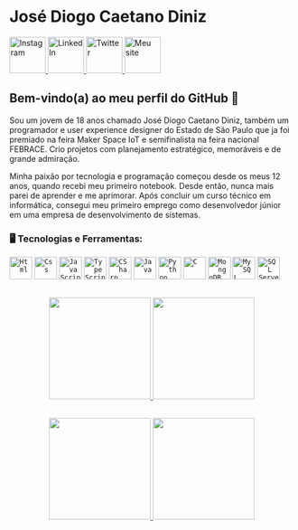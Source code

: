 # José Diogo Caetano Diniz

<div display="inline-block">
  <a href="https://www.instagram.com/idiogo.diniz/">
    <img width="64px" src="https://github.com/idiogodiniz/idiogodiniz/blob/main/public/assets/images/instagram.svg" title="Instagram"/>
  </a>
  <a href="https://www.linkedin.com/in/idiogodiniz/">
    <img width="64px" src="https://github.com/idiogodiniz/idiogodiniz/blob/main/public/assets/images/linkedin.svg" title="LinkedIn"/>
  </a>
  <a href="https://twitter.com/idiogodiniz/">
    <img width="64px" src="https://github.com/idiogodiniz/idiogodiniz/blob/main/public/assets/images/twitter.svg" title="Twitter"/>
  </a>
  <a href="https://idiogodiniz.github.io/">
    <img width="64px" src="https://github.com/idiogodiniz/idiogodiniz/blob/main/public/assets/images/website.svg" title="Meu site"/>
  </a>
</div>

## Bem-vindo(a) ao meu perfil do GitHub 👋
Sou um jovem de 18 anos chamado José Diogo Caetano Diniz, também um programador e user experience designer do Estado de São Paulo que ja foi premiado na feira Maker Space IoT e semifinalista na feira nacional FEBRACE. Crio projetos com planejamento estratégico, memoráveis e de grande admiração.

Minha paixão por tecnologia e programação começou desde os meus 12 anos, quando recebi meu primeiro notebook. Desde então, nunca mais parei de aprender e me aprimorar. Após concluir um curso técnico em informática, consegui meu primeiro emprego como desenvolvedor júnior em uma empresa de desenvolvimento de sistemas.

### 🖥️ Tecnologias e Ferramentas: 
<code><img width="40px" src="https://cdn.jsdelivr.net/gh/devicons/devicon/icons/html5/html5-original-wordmark.svg" title="Html"/></code>
<code><img width="40px" src="https://cdn.jsdelivr.net/gh/devicons/devicon/icons/css3/css3-original-wordmark.svg" title="Css"/></code>
<code><img width="40px" src="https://cdn.jsdelivr.net/gh/devicons/devicon/icons/javascript/javascript-original.svg" title="JavaScript"/></code>
<code><img width="40px" src="https://cdn.jsdelivr.net/gh/devicons/devicon/icons/typescript/typescript-original.svg" title="TypeScript" /></code>
<code><img width="40px" src="https://cdn.jsdelivr.net/gh/devicons/devicon/icons/csharp/csharp-original.svg" title="CSharp" /></code>
<code><img width="40px" src="https://cdn.jsdelivr.net/gh/devicons/devicon/icons/java/java-original.svg" title="Java" /></code>
<code><img width="40px" src="https://cdn.jsdelivr.net/gh/devicons/devicon/icons/python/python-original.svg" title="Python" /></code>
<code><img width="40px" src="https://cdn.jsdelivr.net/gh/devicons/devicon/icons/c/c-original.svg" title="C" /></code>
<code><img width="40px" src="https://cdn.jsdelivr.net/gh/devicons/devicon/icons/mongodb/mongodb-original.svg" title="MongoDB" /></code>
<code><img width="40px" src="https://cdn.jsdelivr.net/gh/devicons/devicon/icons/mysql/mysql-original.svg" title="MySQL"/></code>
<code><img width="40px" src="https://cdn.jsdelivr.net/gh/devicons/devicon/icons/microsoftsqlserver/microsoftsqlserver-plain-wordmark.svg" title="SQL Server" /></code>

##
<p align="center">
  <a href="https://github.com/jeniblodev">
    <img height="180em" src="https://github-readme-stats.vercel.app/api/pin/?username=idiogodiniz&repo=DevUtils&cache_seconds=86400&theme=default_repocard"/>
    <img height="180em" src="https://github-readme-stats.vercel.app/api/pin/?username=idiogodiniz&repo=idiogodiniz.github.io&cache_seconds=86400&theme=default_repocard"/>
  </a>
</p>

##
<p align="center">
  <a href="https://github.com/jeniblodev">
    <img height="180em" src="https://github-readme-stats-eight-theta.vercel.app/api?username=idiogodiniz&show_icons=true&theme=default&include_all_commits=true&count_private=true"/>
    <img height="180em" src="https://github-readme-stats-eight-theta.vercel.app/api/top-langs/?username=idiogodiniz&layout=compact&langs_count=8&theme=default"/>
  </a>
</p>
